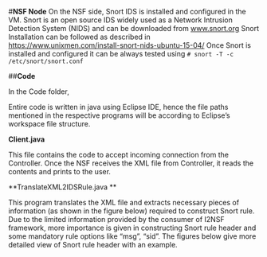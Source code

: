 #**NSF Node**
On the NSF side, Snort IDS is installed and configured in the VM. Snort is an open source IDS widely used as a Network Intrusion Detection System (NIDS) and can be downloaded from www.snort.org
Snort Installation can be followed as described in https://www.unixmen.com/install-snort-nids-ubuntu-15-04/
Once Snort is installed and configured it can be always tested using 
`` # snort -T -c /etc/snort/snort.conf ``

##**Code**

In the Code folder,

Entire code is written in java using Eclipse IDE, hence the file paths mentioned in the respective programs will be according to Eclipse’s workspace file structure.

**Client.java**

This file contains the code to accept incoming connection from the Controller. Once the NSF receives the XML file from Controller, it reads the contents and prints to the user.

**TranslateXML2IDSRule.java **

This program translates the XML file and extracts necessary pieces of information (as shown in the figure below) required to construct Snort rule. Due to the limited information provided by the consumer of I2NSF framework, more importance is given in constructing Snort rule header and some mandatory rule options like “msg”, “sid”.  The figures below give more detailed view of Snort rule header with an example.


